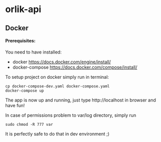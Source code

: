 # orlik-api

## Docker

#### Prerequisites:
You need to have installed:
* docker https://docs.docker.com/engine/install/
* docker-compose https://docs.docker.com/compose/install/

To setup project on docker simply run in terminal:

```shell script
cp docker-compose-dev.yaml docker-compose.yaml
docker-compose up
```

The app is now up and running, just type http://localhost in browser and have fun!

In case of permissions problem to var/log directory, simply run
```shell script
sudo chmod -R 777 var
```
It is perfectly safe to do that in dev environment ;)